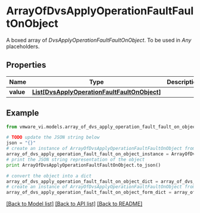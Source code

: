 # ArrayOfDvsApplyOperationFaultFaultOnObject

A boxed array of *DvsApplyOperationFaultFaultOnObject*. To be used in *Any* placeholders. 

## Properties
Name | Type | Description | Notes
------------ | ------------- | ------------- | -------------
**value** | [**List[DvsApplyOperationFaultFaultOnObject]**](DvsApplyOperationFaultFaultOnObject.md) |  | 

## Example

```python
from vmware_vi.models.array_of_dvs_apply_operation_fault_fault_on_object import ArrayOfDvsApplyOperationFaultFaultOnObject

# TODO update the JSON string below
json = "{}"
# create an instance of ArrayOfDvsApplyOperationFaultFaultOnObject from a JSON string
array_of_dvs_apply_operation_fault_fault_on_object_instance = ArrayOfDvsApplyOperationFaultFaultOnObject.from_json(json)
# print the JSON string representation of the object
print ArrayOfDvsApplyOperationFaultFaultOnObject.to_json()

# convert the object into a dict
array_of_dvs_apply_operation_fault_fault_on_object_dict = array_of_dvs_apply_operation_fault_fault_on_object_instance.to_dict()
# create an instance of ArrayOfDvsApplyOperationFaultFaultOnObject from a dict
array_of_dvs_apply_operation_fault_fault_on_object_form_dict = array_of_dvs_apply_operation_fault_fault_on_object.from_dict(array_of_dvs_apply_operation_fault_fault_on_object_dict)
```
[[Back to Model list]](../README.md#documentation-for-models) [[Back to API list]](../README.md#documentation-for-api-endpoints) [[Back to README]](../README.md)


